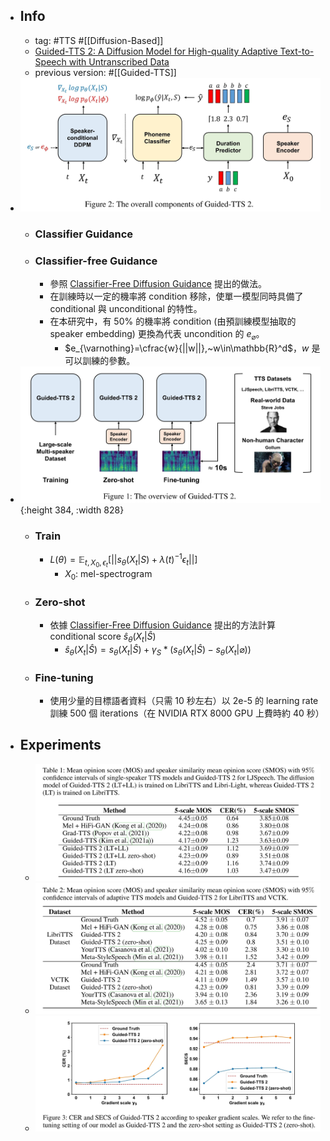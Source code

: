 - ## Info
	- tag: #TTS #[[Diffusion-Based]]
	- [Guided-TTS 2: A Diffusion Model for High-quality Adaptive Text-to-Speech with Untranscribed Data](https://arxiv.org/abs/2205.15370)
	- previous version: #[[Guided-TTS]]
- ![2022-09-26-17-33-51.jpeg](../assets/2022-09-26-17-33-51.jpeg)
	- ### Classifier Guidance
	- ### Classifier-free Guidance
		- 參照 [Classifier-Free Diffusion Guidance](https://openreview.net/forum?id=qw8AKxfYbI) 提出的做法。
		- 在訓練時以一定的機率將 condition 移除，使單一模型同時具備了 conditional 與 unconditional 的特性。
		- 在本研究中，有 50% 的機率將 condition (由預訓練模型抽取的 speaker embedding) 更換為代表 uncondition 的 $e_{\varnothing}$。
			- $e_{\varnothing}=\cfrac{w}{||w||},~w\in\mathbb{R}^d$，$w$ 是可以訓練的參數。
- ![2022-09-26-17-33-39.jpeg](../assets/2022-09-26-17-33-39.jpeg){:height 384, :width 828}
	- ### Train
		- $L(\theta)=\mathbb{E}_{t,X_0,\epsilon_t}[||s_{\theta}(X_t|S)+\lambda(t)^{-1}\epsilon_t||]$
			- $X_0$: mel-spectrogram
	- ### Zero-shot
		- 依據 [Classifier-Free Diffusion Guidance](https://openreview.net/forum?id=qw8AKxfYbI) 提出的方法計算 conditional score $\hat{s}_{\theta}(X_t|\hat{S})$
			- $\hat{s}_{\theta}(X_t|\hat{S})=s_{\theta}(X_t|\hat{S})+\gamma_{S}*(s_{\theta}(X_t|\hat{S})-s_{\theta}(X_t|\varnothing))$
	- ### Fine-tuning
		- 使用少量的目標語者資料（只需 10 秒左右）以 2e-5 的 learning rate 訓練 500 個 iterations（在 NVIDIA RTX 8000 GPU 上費時約 40 秒）
- ## Experiments
	- ![2022-09-27-15-01-30.jpeg](../assets/2022-09-27-15-01-30.jpeg)
	- ![2022-09-27-15-01-42.jpeg](../assets/2022-09-27-15-01-42.jpeg)
	- ![2022-09-27-15-01-53.jpeg](../assets/2022-09-27-15-01-53.jpeg)